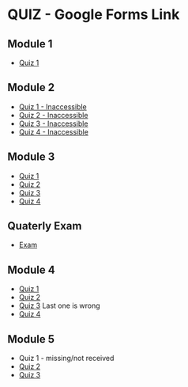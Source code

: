 # QUIZ - Google Forms Link


## Module 1
- [Quiz 1](https://docs.google.com/forms/d/e/1FAIpQLScKTy2VLRZHFq7CS7wm2Dw2YUwPVtEzMJnGm0Lz7eSpyI2GFA/viewscore?viewscore=AE0zAgCQ-58wN1R2PkJo2q1jrtnFN2fvkYO00wmDtJTQHi2Zxejn9NXTqzab7DDZ5Q)

## Module 2
- [Quiz 1 - Inaccessible](https://docs.google.com/forms/d/e/1FAIpQLSf_n9zMZuIKGVDF-FCyB45lNK1yX7kTJmIdSV1TKH5leTTunw/closedform)
- [Quiz 2 - Inaccessible](https://docs.google.com/forms/d/e/1FAIpQLSefKGFaxU00WSClynsZrjOucuJHZZT23wsXEJ53hnoUQUbVkA/closedform)
- [Quiz 3 - Inaccessible](https://docs.google.com/forms/d/e/1FAIpQLSefKGFaxU00WSClynsZrjOucuJHZZT23wsXEJ53hnoUQUbVkA/closedform)
- [Quiz 4 - Inaccessible](https://forms.gle/wy1sBt7BXLGvT9K88)

## Module 3
- [Quiz 1](https://docs.google.com/forms/d/e/1FAIpQLSck0SwqGsOGNFbXeimt4sDfpiOpV5GtPkOOgz8jvi1qG5ylIA/viewscore?viewscore=AE0zAgBU91XSlYWW296WIOonaWFifHcLOqiQnnp56Ij12ExS49ICNbiARKEWssaNgQ)
- [Quiz 2](https://docs.google.com/forms/d/e/1FAIpQLSde7ZKVC16M8ak4hNSH-cQOIZyBCzKeIUrH7LQebabZ3a0LdA/viewscore?viewscore=AE0zAgBO6_PwP1r1TremxoyU-K648kSwh1P9MTOZ9Z2fjh373ZKL5hAYztKxeQZ5eQ)
- [Quiz 3](https://docs.google.com/forms/d/e/1FAIpQLSfG4SywERNgCR2lbp8GCusBaiaZfKC9MvhMUvT5_wI38trx5w/viewscore?viewscore=AE0zAgAjJUAIyR90yILpKPq62IjVp9DyTRJ0fi17G7VMbl4B0SqcCIR2VDICorioQg)
- [Quiz 4](https://docs.google.com/forms/d/e/1FAIpQLSfKr7E9NV1v0UrlvS6-VH6ZPGpB-ThYzzcUorNLhFKfwcmSSw/viewscore?viewscore=AE0zAgDtmcoBV1SPPwPtGMYU5a4KRdrdXkyn5b62mV08f-63b-RN9FhqIHlLbima8A)

## Quaterly Exam
- [Exam](https://docs.google.com/forms/d/e/1FAIpQLSez4EJSgS0b791FIcnTQkTbWd9SoCzzQ1OYT0FfxDORCn_JDg/viewform)

## Module 4
- [Quiz 1](https://docs.google.com/forms/d/e/1FAIpQLSerpJbC-RhUXJFc467Uvj6LR5x0MalZ7ZnsescDswfHlC3IPw/viewscore?viewscore=AE0zAgCvwL8gIe_FCyP7FKo0pNexrDz60phUNwsx-iJnJ744tzakyH5PML31nSo3zQ)
- [Quiz 2](https://docs.google.com/forms/d/e/1FAIpQLSdrgSjjR7nR5ItTHxlvvFPRgBv9DCWkIf7niR68Xk4-GtfaxQ/viewscore?viewscore=AE0zAgCnJWebPxE2Oj8vkEPafjsspa8V3B8DoKXdK3by9mn3qP-ngFsxnu5_DUlmaw)
- [Quiz 3](https://github.com/kowsiknd/FMML-Labs/blob/main/Quiz/Module%204%20Quiz%203%20-%20FMML%202021%20Quiz.pdf) Last one is wrong
- [Quiz 4](https://github.com/kowsiknd/FMML-Labs/blob/main/Quiz/Support%20Vector%20Machines%20-%20FMML%202021%20Quiz.pdf)

## Module 5
- Quiz 1 - missing/not received
- [Quiz 2](https://github.com/kowsiknd/FMML-Labs/blob/main/Quiz/Module%205%20Quiz%202%20-%20FMML%202021%20Quiz.pdf)
- [Quiz 3](https://github.com/kowsiknd/FMML-Labs/blob/main/Quiz/Module%205%20Quiz%203%20-%20FMML%202021%20Quiz.pdf)

